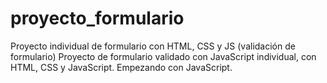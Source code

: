 # proyecto_formulario
Proyecto individual de formulario con HTML, CSS y JS (validación de formulario)
Proyecto de formulario validado con JavaScript individual, con HTML, CSS y JavaScript. Empezando con JavaScript.
